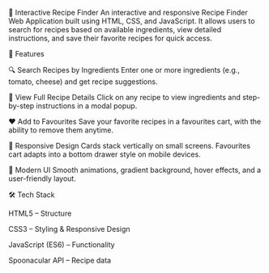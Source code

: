 🍳 Interactive Recipe Finder
An interactive and responsive Recipe Finder Web Application built using HTML, CSS, and JavaScript.
It allows users to search for recipes based on available ingredients, view detailed instructions, and save their favorite recipes for quick access.

🚀 Features

🔍 Search Recipes by Ingredients
Enter one or more ingredients (e.g., tomato, cheese) and get recipe suggestions.

📖 View Full Recipe Details
Click on any recipe to view ingredients and step-by-step instructions in a modal popup.

❤️ Add to Favourites
Save your favorite recipes in a favourites cart, with the ability to remove them anytime.

📱 Responsive Design
Cards stack vertically on small screens.
Favourites cart adapts into a bottom drawer style on mobile devices.

🎨 Modern UI
Smooth animations, gradient background, hover effects, and a user-friendly layout.

🛠️ Tech Stack

HTML5 – Structure

CSS3 – Styling & Responsive Design

JavaScript (ES6) – Functionality

Spoonacular API – Recipe data
